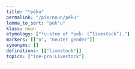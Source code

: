 ```yaml
---
title: "*péḱu"
permalink: "/pie/noun/péḱu"
lemma_to_sort: "pek'u"
klass: noun
etymology: ["*u-stem of *peḱ- (“livestock”)."]
markers: [["n", "neuter gender"]]
synonyms: []
definitions: [["livestock"]]
topics: ["ine-pro:Livestock"]
---
```

